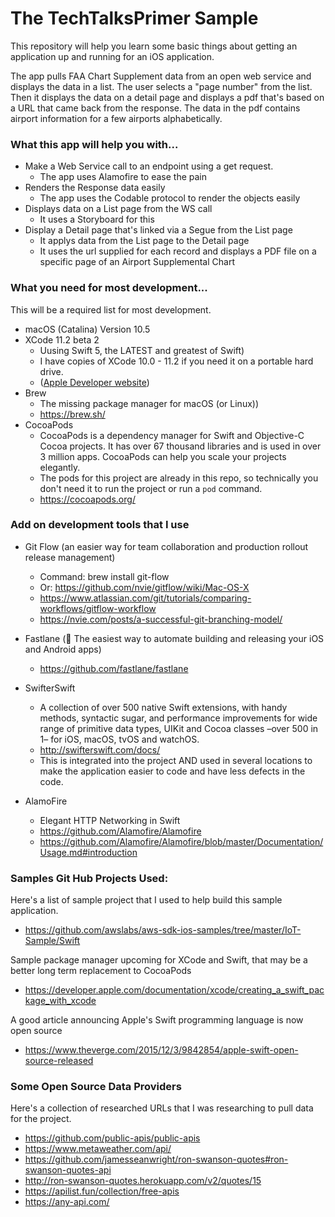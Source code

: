 # The TechTalksPrimer Sample

This repository will help you learn some basic things about getting an application up and running for an iOS application.

The app pulls FAA Chart Supplement data from an open web service and displays the data in a list. The user selects a "page number" from the list. Then it displays the data on a detail page and displays a pdf that's based on a URL that came back from the response. The data in the pdf contains airport information for a few airports alphabetically.

### What this app will help you with...

* Make a Web Service call to an endpoint using a get request.
  + The app uses Alamofire to ease the pain
* Renders the Response data easily
  + The app uses the Codable protocol to render the objects easily
* Displays data on a List page from the WS call
  + It uses a Storyboard for this
* Display a Detail page that's linked via a Segue from the List page
  + It applys data from the List page to the Detail page
  + It uses the url supplied for each record and displays a PDF file on a specific page of an Airport Supplemental Chart

### What you need for most development...

This will be a required list for most development.

* macOS (Catalina) Version 10.5
* XCode 11.2 beta 2
  + Uusing Swift 5, the LATEST and greatest of Swift)
  + I have copies of XCode 10.0 - 11.2 if you need it on a portable hard drive.
  + ([Apple Developer website](https://developer.apple.com/))
* Brew
  + The missing package manager for macOS (or Linux))
  + https://brew.sh/
* CocoaPods
  + CocoaPods is a dependency manager for Swift and Objective-C Cocoa projects. It has over 67 thousand libraries and is used in over 3 million apps. CocoaPods can help you scale your projects elegantly.
  + The pods for this project are already in this repo, so technically you don't need it to run the project or run a `pod` command.
  + https://cocoapods.org/
  

### Add on development tools that I use

* Git Flow (an easier way for team collaboration and production rollout release management)
  + Command:  brew install git-flow
  + Or: https://github.com/nvie/gitflow/wiki/Mac-OS-X
  + https://www.atlassian.com/git/tutorials/comparing-workflows/gitflow-workflow
  + https://nvie.com/posts/a-successful-git-branching-model/

* Fastlane   (🚀 The easiest way to automate building and releasing your iOS and Android apps)
  + https://github.com/fastlane/fastlane
  
* SwifterSwift
  + A collection of over 500 native Swift extensions, with handy methods, syntactic sugar, and performance improvements for wide range of primitive data types, UIKit and Cocoa classes –over 500 in 1– for iOS, macOS, tvOS and watchOS. 
  + http://swifterswift.com/docs/
  + This is integrated into the project AND used in several locations to make the application easier to code and have less defects in the code.

* AlamoFire
  + Elegant HTTP Networking in Swift
  + https://github.com/Alamofire/Alamofire
  + https://github.com/Alamofire/Alamofire/blob/master/Documentation/Usage.md#introduction


### Samples Git Hub Projects Used:

Here's a list of sample project that I used to help build this sample application.

* https://github.com/awslabs/aws-sdk-ios-samples/tree/master/IoT-Sample/Swift

Sample package manager upcoming for XCode and Swift, that may be a better long term replacement to CocoaPods

* https://developer.apple.com/documentation/xcode/creating_a_swift_package_with_xcode

A good article announcing Apple's Swift programming language is now open source

* https://www.theverge.com/2015/12/3/9842854/apple-swift-open-source-released


### Some Open Source Data Providers

Here's a collection of researched URLs that I was researching to pull data for the project.

* https://github.com/public-apis/public-apis
* https://www.metaweather.com/api/
* https://github.com/jamesseanwright/ron-swanson-quotes#ron-swanson-quotes-api
* http://ron-swanson-quotes.herokuapp.com/v2/quotes/15
* https://apilist.fun/collection/free-apis
* https://any-api.com/



